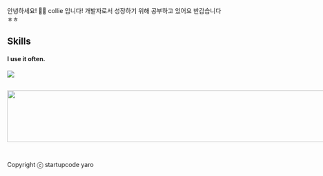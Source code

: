 
안녕하세요! 🙋‍♂️ collie 입니다!
개발자로서 성장하기 위해 공부하고 있어요 반갑습니다 ㅎㅎ

## Skills
#### I use it often.
<div style="display:flex;gap:30px;flex-wrap:wrap;">
  <img src="https://img.shields.io/badge/js-F7DF1E?style=for-the-badge&logo=javascript&logoColor=black">

  <a href="https://github.com/devxb/gitanimals">
  <img src="https://render.gitanimals.org/lines/{username}?pet-id=1" width="1000" height="120"/>
</a>
  


Copyright ⓒ startupcode yaro
